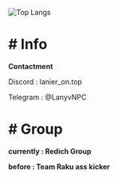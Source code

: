 ![Top Langs](https://github-readme-stats.vercel.app/api/top-langs/?username=LanyvNPC&layout=compact) 
<p><h1># Info</h1></p>
<p><strong>Contactment</strong></p>
<p>Discord : lanier_on.top</p>
<p>Telegram : @LanyvNPC</p>
<p><h1># Group</h1></p>
<p><strong>currently : Redich Group</strong></p>
<p><strong>before : Team Raku ass kicker</strong></p>

